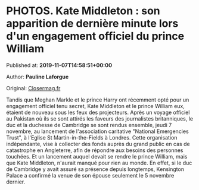 
# PHOTOS. Kate Middleton : son apparition de dernière minute lors d'un engagement officiel du prince William

Published at: **2019-11-07T14:58:51+00:00**

Author: **Pauline Laforgue**

Original: [Closermag.fr](https://www.closermag.fr/royautes/photos-kate-middleton-son-apparition-de-derniere-minute-lors-d-un-engagement-off-1046023)

Tandis que Meghan Markle et le prince Harry ont récemment opté pour un engagement officiel tenu secret, Kate Middleton et le prince William eux, étaient de nouveau sous les feux des projecteurs. Après un voyage officiel au Pakistan où ils se sont attirés les faveurs des journalistes britanniques, le duc et la duchesse de Cambridge se sont rendus ensemble, jeudi 7 novembre, au lancement de l'association caritative "National Emergencies Trust", à l'Eglise St Martin-in-the-Fields à Londres.
Cette organisation indépendante, vise à collecter des fonds auprès du grand public en cas de catastrophe en Angleterre, afin de répondre aux besoins des personnes touchées. Et un lancement auquel devait se rendre le prince William, mais que Kate Middleton, n'aurait manqué pour rien au monde. En effet, si le duc de Cambridge y avait assuré sa présence depuis longtemps, Kensington Palace a confirmé la venue de son épouse seulement le 5 novembre dernier.
